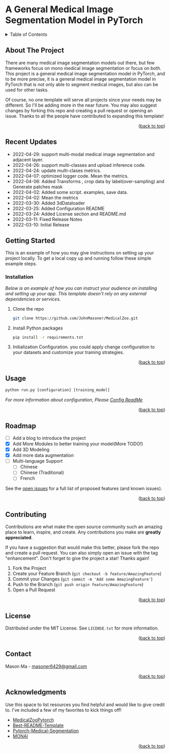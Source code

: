 <div id="top"></div>

# A General Medical Image Segmentation Model in PyTorch
<!-- PROJECT LOGO -->

<!-- TABLE OF CONTENTS -->
<details>
  <summary>Table of Contents</summary>
  <ol>
    <li>
      <a href="#about-the-project">About The Project</a>
    </li>
    <li>
      <a href="#recent-updates">Recent Updates</a>
    </li>
    <li>
      <a href="#getting-started">Getting Started</a>
      <ul>
        <li><a href="#installation">Installation</a></li>
      </ul>
    </li>
    <li><a href="#usage">Usage</a></li>
    <li><a href="#roadmap">Roadmap</a></li>
    <li><a href="#contributing">Contributing</a></li>
    <li><a href="#license">License</a></li>
    <li><a href="#contact">Contact</a></li>
    <li><a href="#acknowledgments">Acknowledgments</a></li>
  </ol>
</details>


<!-- ABOUT THE PROJECT -->
## About The Project

There are many medical image segmentation models out there, but few frameworks focus on mono medical image segmentation or focus on both. This project is a general medical image segmentation model in PyTorch, and to be more precise, it is a general medical image segmentation model in PyTorch that is not only able to segment medical images, but also can be used for other tasks.

Of course, no one template will serve all projects since your needs may be different. So I'll be adding more in the near future. You may also suggest changes by forking this repo and creating a pull request or opening an issue. Thanks to all the people have contributed to expanding this template!


<p align="right">(<a href="#top">back to top</a>)</p>

<!--Recent Updates-->
## Recent Updates

* 2022-04-29: support multi-modal medical image segmentation and adjacent layer.
* 2022-04-26: support multi-classes and upload inference code.
* 2022-04-24: update multi-clases metrics.
* 2022-04-07: optimized logger code. Mean the metrics.
* 2022-04-06: Added Transforms , crop data by label(over-sampling) and Generate patches mask
* 2022-04-02: Added some script. examples, save data.
* 2022-04-02: Mean the metrics
* 2022-03-30: Added 3dDataloader
* 2022-03-25: Added Configuration README
* 2022-03-24: Added License section and README.md
* 2022-03-11: Fixed Release Notes
* 2022-03-10: Initial Release

<!-- GETTING STARTED -->
## Getting Started

This is an example of how you may give instructions on setting up your project locally.
To get a local copy up and running follow these simple example steps.

<!-- Installation -->
### Installation

_Below is an example of how you can instruct your audience on installing and setting up your app. This template doesn't rely on any external dependencies or services._

1. Clone the repo

   ```sh
   git clone https://github.com/JohnMasoner/MedicalZoo.git
   ```

2. Install Python packages

   ```sh
   pip install -r requirements.txt
   ```

3. Initialization Configuration.
you could apply change configuration to your datasets and customize your training strategies.

<p align="right">(<a href="#top">back to top</a>)</p>

<!-- USAGE EXAMPLES -->
## Usage

```python
python run.py [configuration] [training_model]
```

_For more information about configuration, Please [Config ReadMe](https://github.com/JohnMasoner/MedicalZoo/tree/main/config)_

<p align="right">(<a href="#top">back to top</a>)</p>

<!-- ROADMAP -->
## Roadmap

* [ ] Add a blog to introduce the project
* [x] Add More Modules to better training your model(More TODO!)
* [x] Add 3D Modeling
* [x] Add more data augmentation
* [ ] Multi-language Support
  * [ ] Chinese
  * [ ] Chinese (Traditional)
  * [ ] French

See the [open issues](https://github.com/JohnMasoner/MedicalZoo/issues) for a full list of proposed features (and known issues).

<p align="right">(<a href="#top">back to top</a>)</p>

<!-- CONTRIBUTING -->
## Contributing

Contributions are what make the open source community such an amazing place to learn, inspire, and create. Any contributions you make are **greatly appreciated**.

If you have a suggestion that would make this better, please fork the repo and create a pull request. You can also simply open an issue with the tag "enhancement".
Don't forget to give the project a star! Thanks again!

1. Fork the Project
2. Create your Feature Branch (`git checkout -b feature/AmazingFeature`)
3. Commit your Changes (`git commit -m 'Add some AmazingFeature'`)
4. Push to the Branch (`git push origin feature/AmazingFeature`)
5. Open a Pull Request

<p align="right">(<a href="#top">back to top</a>)</p>

<!-- LICENSE -->
## License

Distributed under the MIT License. See `LICENSE.txt` for more information.

<p align="right">(<a href="#top">back to top</a>)</p>

<!-- CONTACT -->
## Contact

Mason Ma - masoner6429@gmail.com


<p align="right">(<a href="#top">back to top</a>)</p>

<!-- ACKNOWLEDGMENTS -->
## Acknowledgments

Use this space to list resources you find helpful and would like to give credit to. I've included a few of my favorites to kick things off!

* [MedicalZooPytorch](https://github.com/black0017/MedicalZooPytorch)
* [Best-README-Template](https://github.com/othneildrew/Best-README-Template)
* [Pytorch-Medical-Segmentation](https://github.com/MontaEllis/Pytorch-Medical-Segmentation)
* [MONAI](https://github.com/Project-MONAI/MONAI)

<p align="right">(<a href="#top">back to top</a>)</p>
